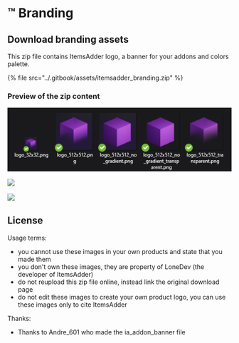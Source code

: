 # ™ Branding

## Download branding assets

This zip file contains ItemsAdder logo, a banner for your addons and colors palette.

{% file src="../.gitbook/assets/itemsadder_branding.zip" %}

### Preview of the zip content

![](<../.gitbook/assets/image (44).png>)

![](../.gitbook/assets/color\_palette.jpg)

![](../.gitbook/assets/ia\_addon\_banner.png)

## License

Usage terms:

* you cannot use these images in your own products and state that you made them
* you don't own these images, they are property of LoneDev (the developer of ItemsAdder)
* do not reupload this zip file online, instead link the original download page
* do not edit these images to create your own product logo, you can use these images only to cite ItemsAdder

Thanks:

* Thanks to Andre\_601 who made the ia\_addon\_banner file
